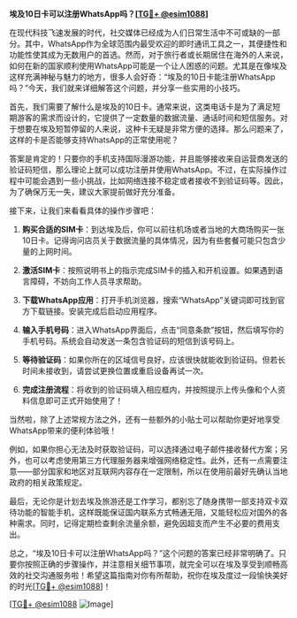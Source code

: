 **埃及10日卡可以注册WhatsApp吗？[[TG💪+ @esim1088](https://t.me/s/esim1088)]**

在现代科技飞速发展的时代，社交媒体已经成为人们日常生活中不可或缺的一部分。其中，WhatsApp作为全球范围内最受欢迎的即时通讯工具之一，其便捷性和功能性使其成为无数用户的首选。然而，对于旅行者或长期居住在海外的人来说，如何在新的国家顺利使用WhatsApp可能是一个让人困惑的问题。尤其是在像埃及这样充满神秘与魅力的地方，很多人会好奇：“埃及的10日卡能注册WhatsApp吗？”今天，我们就来详细解答这个问题，并分享一些实用的小技巧。

首先，我们需要了解什么是埃及的10日卡。通常来说，这类电话卡是为了满足短期游客的需求而设计的，它提供了一定数量的数据流量、通话时间和短信服务。对于想要在埃及短暂停留的人来说，这种卡无疑是非常方便的选择。那么问题来了，这样的卡是否能够支持WhatsApp的正常使用呢？

答案是肯定的！只要你的手机支持国际漫游功能，并且能够接收来自运营商发送的验证码短信，那么理论上就可以成功注册并使用WhatsApp。不过，在实际操作过程中可能会遇到一些小挑战，比如网络连接不稳定或者接收不到验证码等。因此，为了确保万无一失，建议大家提前做好充分准备。

接下来，让我们来看看具体的操作步骤吧：

1. **购买合适的SIM卡**：到达埃及后，你可以前往机场或者当地的大商场购买一张10日卡。记得询问店员关于数据流量的具体情况，因为有些套餐可能只包含少量的上网时间。
   
2. **激活SIM卡**：按照说明书上的指示完成SIM卡的插入和开机设置。如果遇到语言障碍，不妨向工作人员寻求帮助。

3. **下载WhatsApp应用**：打开手机浏览器，搜索“WhatsApp”关键词即可找到官方下载链接。安装完成后启动应用程序。

4. **输入手机号码**：进入WhatsApp界面后，点击“同意条款”按钮，然后填写你的手机号码。系统会自动发送一条包含验证码的短信到该号码上。

5. **等待验证码**：如果你所在的区域信号良好，应该很快就能收到验证码。但若长时间未接收到，请尝试更换位置或重启设备再试一次。

6. **完成注册流程**：将收到的验证码填入相应框内，并按照提示上传头像和个人资料信息即可正式开始使用了！

当然啦，除了上述常规方法之外，还有一些额外的小贴士可以帮助你更好地享受WhatsApp带来的便利体验哦！

例如，如果你担心无法及时获取验证码，可以选择通过电子邮件接收替代方案；另外，也可以考虑使用第三方代理服务器来增强网络稳定性。此外，还有一点需要注意——部分国家和地区对互联网内容存在一定限制，所以在使用前最好先确认当地政府的相关政策规定。

最后，无论你是计划去埃及旅游还是工作学习，都别忘了随身携带一部支持双卡双待功能的智能手机，这样既能保证国内联系方式畅通无阻，又能轻松应对国外的各种需求。同时，记得定期检查剩余流量余额，避免因超支而产生不必要的费用支出。

总之，“埃及10日卡可以注册WhatsApp吗？”这个问题的答案已经非常明确了。只要你按照正确的步骤操作，并注意相关细节事项，就完全可以在埃及享受到顺畅高效的社交沟通服务啦！希望这篇指南对你有所帮助，祝你在埃及度过一段愉快美好的时光[[TG💪+ @esim1088](https://t.me/s/esim1088)]！

[[TG💪+ @esim1088](https://t.me/s/esim1088) ![Image](https://i.postimg.cc/4NQfJmqS/Snipaste-2025-05-13-00-14-12.png)]